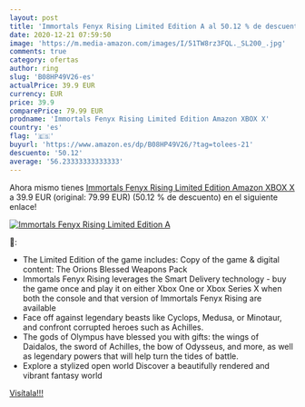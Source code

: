 ```yaml
---
layout: post
title: 'Immortals Fenyx Rising Limited Edition A al 50.12 % de descuento'
date: 2020-12-21 07:59:50
image: 'https://m.media-amazon.com/images/I/51TW8rz3FQL._SL200_.jpg'
comments: true
category: ofertas
author: ring
slug: 'B08HP49V26-es'
actualPrice: 39.9 EUR
currency: EUR
price: 39.9
comparePrice: 79.99 EUR
prodname: 'Immortals Fenyx Rising Limited Edition Amazon XBOX X'
country: 'es'
flag: '🇪🇸'
buyurl: 'https://www.amazon.es/dp/B08HP49V26/?tag=tolees-21'
descuento: '50.12'
average: '56.23333333333333'
---
```


Ahora mismo tienes [Immortals Fenyx Rising Limited Edition Amazon XBOX X](https://www.amazon.es/dp/B08HP49V26/?tag=tolees-21) a 39.9 EUR (original: 79.99 EUR) (50.12 %  de descuento) en el siguiente enlace!

[![Immortals Fenyx Rising Limited Edition A](https://m.media-amazon.com/images/I/51TW8rz3FQL._SL200_.jpg)](https://www.amazon.es/dp/B08HP49V26/?tag=tolees-21)

🔎:

- The Limited Edition of the game includes: Copy of the game & digital content: The Orions Blessed Weapons Pack
- Immortals Fenyx Rising leverages the Smart Delivery technology - buy the game once and play it on either Xbox One or Xbox Series X when both the console and that version of Immortals Fenyx Rising are available
- Face off against legendary beasts like Cyclops, Medusa, or Minotaur, and confront corrupted heroes such as Achilles.
- The gods of Olympus have blessed you with gifts: the wings of Daidalos, the sword of Achilles, the bow of Odysseus, and more, as well as legendary powers that will help turn the tides of battle.
- Explore a stylized open world Discover a beautifully rendered and vibrant fantasy world

[Visítala!!!](https://www.amazon.es/dp/B08HP49V26/?tag=tolees-21)
